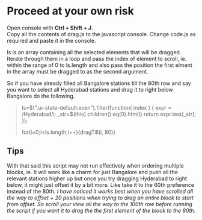 # Proceed at your own risk

Open console with **Ctrl + Shift + J**.  
Copy all the contents of drag.js to the javascript console. Change code.js as required and paste it in the console.

ls is an array containing all the selected elements that will be dragged. Iterate through them in a loop and pass the index of element to scroll, ie. within the range of 0 to ls.length and also pass the position the first elment in the array must be dragged to as the second argument.

So if you have already filled all Bangalore stations till the 80th row and say you want to select all Hyderabad stations and drag it to right below Bangalore do the following.

>ls=$(".ui-state-default:even").filter(function( index ) {
	expr = /Hyderabad/i;
	_str=$(this).children().eq(0).html()
	return expr.test(_str);
});
>
>for(i=0;i<ls.length;i++){dragTill(i, 80)}

## Tips

With that said this script may not run effectively when ordering multiple blocks, ie. It will work like a charm for just Bangalore and push all the relevant stations higher up but once you try dragging Hyderabad to right below, it might just offset it by a bit more. Like take it to the 60th preference instead of the 80th. _I have noticed it works best when you have scrolled all the way to offset + 20 positions when trying to drag an entire block to start from offset. So scroll your view all the way to the 100th row before running the script if you want it to drag the the first element of the block to the 80th_.